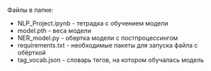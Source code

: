 Файлы в папке:

- NLP_Project.ipynb - тетрадка с обучением модели
- model.pth - веса модели
- NER_model.py - обертка модели с постпроцессингом
- requirements.txt - необходимые пакеты для запуска файла с обёрткой
- tag_vocab.json - словарь тегов, на котором обучалась модель
